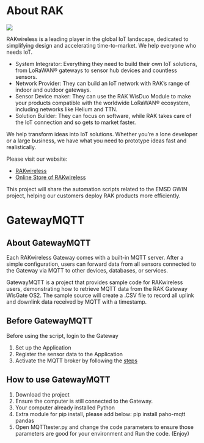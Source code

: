 # About RAK
![](https://res.rakwireless.com/tracked/rak/logo/blue-logo-registered-latest.svg)

RAKwireless is a leading player in the global IoT landscape, dedicated to simplifying design and accelerating time-to-market. 
We help everyone who needs IoT.
- System Integrator: Everything they need to build their own IoT solutions, from LoRaWAN® gateways to sensor hub devices and countless sensors.
- Network Provider: They can build an IoT network with RAK’s range of indoor and outdoor gateways.
- Sensor Device maker: They can use the RAK WisDuo Module to make your products compatible with the worldwide LoRaWAN® ecosystem, including networks like Helium and TTN.
- Solution Builder: They can focus on software, while RAK takes care of the IoT connection and so gets to market faster.

We help transform ideas into IoT solutions.
Whether you’re a lone developer or a large business, we have what you need to prototype ideas fast and realistically.

Please visit our website:
- [RAKwireless](https://www.rakwireless.com/)
- [Online Store of RAKwireless](https://store.rakwireless.com/)

This project will share the automation scripts related to the EMSD GWIN project, helping our customers deploy RAK products more efficiently. 

# GatewayMQTT

## About GatewayMQTT
Each RAKwireless Gateway comes with a built-in MQTT server. After a simple configuration, users can forward data from all sensors connected to the Gateway via MQTT to other devices, databases, or services.

GatewayMQTT is a project that provides sample code for RAKwireless users, demonstrating how to retrieve MQTT data from the RAK Gateway WisGate OS2. 
The sample source will create a .CSV file to record all uplink and downlink data received by MQTT with a timestamp.

## Before GatewayMQTT
Before using the script, login to the Gateway
1) Set up the Application
2) Register the sensor data to the Application
3) Activate the MQTT broker by following the [steps](https://docs.rakwireless.com/Knowledge-Hub/Learn/Use-the-MQTT-Broker-Like-a-Pro/)

## How to use GatewayMQTT
1) Download the project
2) Ensure the computer is still connected to the Gateway.
3) Your computer already installed Python
4) Extra module for pip install, please add below: pip install paho-mqtt pandas
5) Open MQTTtester.py and change the code parameters to ensure those parameters are good for your environment and Run the code. (Enjoy)
